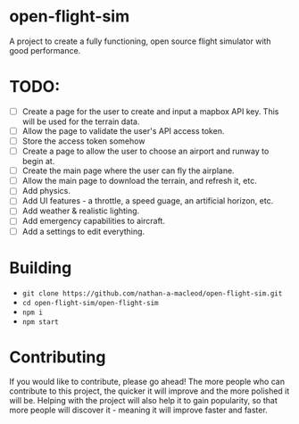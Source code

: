 # open-flight-sim
A project to create a fully functioning, open source flight simulator with good performance.

# TODO:
- [ ] Create a page for the user to create and input a mapbox API key. This will be used for the terrain data.
- [ ] Allow the page to validate the user's API access token.
- [ ] Store the access token somehow
- [ ] Create a page to allow the user to choose an airport and runway to begin at.
- [ ] Create the main page where the user can fly the airplane. 
- [ ] Allow the main page to download the terrain, and refresh it, etc.
- [ ] Add physics.
- [ ] Add UI features - a throttle, a speed guage, an artificial horizon, etc.
- [ ] Add weather & realistic lighting.
- [ ] Add emergency capabilities to aircraft.
- [ ] Add a settings to edit everything.

# Building
* `git clone https://github.com/nathan-a-macleod/open-flight-sim.git`
* `cd open-flight-sim/open-flight-sim`
* `npm i`
* `npm start`

# Contributing
If you would like to contribute, please go ahead! The more people who can contribute to this project, the quicker it will improve and the more polished it will be. Helping with the project will also help it to gain popularity, so that more people will discover it - meaning it will improve faster and faster.
